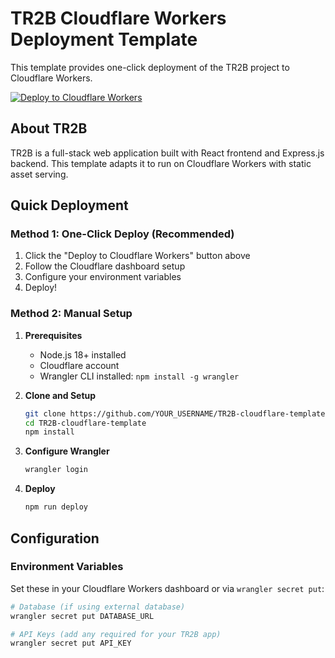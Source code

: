 # TR2B Cloudflare Workers Deployment Template

This template provides one-click deployment of the TR2B project to Cloudflare Workers.

[![Deploy to Cloudflare Workers](https://deploy.workers.cloudflare.com/button)](https://deploy.workers.cloudflare.com/?url=https://github.com/YOUR_USERNAME/TR2B-cloudflare-template)

## About TR2B

TR2B is a full-stack web application built with React frontend and Express.js backend. This template adapts it to run on Cloudflare Workers with static asset serving.

## Quick Deployment

### Method 1: One-Click Deploy (Recommended)

1. Click the "Deploy to Cloudflare Workers" button above
2. Follow the Cloudflare dashboard setup
3. Configure your environment variables
4. Deploy!

### Method 2: Manual Setup

1. **Prerequisites**
   - Node.js 18+ installed
   - Cloudflare account
   - Wrangler CLI installed: `npm install -g wrangler`

2. **Clone and Setup**
   ```bash
   git clone https://github.com/YOUR_USERNAME/TR2B-cloudflare-template.git
   cd TR2B-cloudflare-template
   npm install
   ```

3. **Configure Wrangler**
   ```bash
   wrangler login
   ```

4. **Deploy**
   ```bash
   npm run deploy
   ```

## Configuration

### Environment Variables

Set these in your Cloudflare Workers dashboard or via `wrangler secret put`:

```bash
# Database (if using external database)
wrangler secret put DATABASE_URL

# API Keys (add any required for your TR2B app)
wrangler secret put API_KEY
